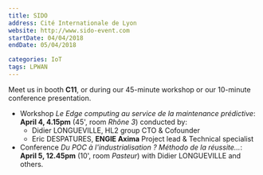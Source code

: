 ```yaml
---
title: SIDO
address: Cité Internationale de Lyon
website: http://www.sido-event.com
startDate: 04/04/2018
endDate: 05/04/2018

categories: IoT
tags: LPWAN
---
```


Meet us in booth **C11**, or during our 45-minute workshop or our 10-minute conference presentation.

- Workshop *Le Edge computing au service de la maintenance prédictive*: __April 4, 4.15pm__ (45', room _Rhône 3_) conducted by:
    - Didier LONGUEVILLE, HL2 group CTO & Cofounder
    - Eric DESPATURES, **ENGIE Axima** Project lead & Technical specialist
- Conference *Du POC à l'industrialisation ? Méthodo de la réussite…*: __April 5, 12.45pm__ (10', room _Pasteur_) with Didier LONGUEVILLE and others.